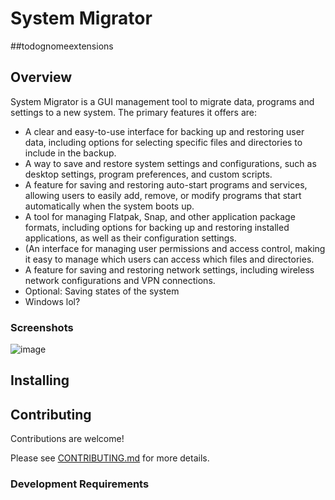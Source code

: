 # System Migrator
##todognomeextensions
## Overview
System Migrator is a GUI management tool to migrate data, programs and settings to a new system. The primary features it offers are:
* A clear and easy-to-use interface for backing up and restoring user data, including options for selecting specific files and directories to include in the backup.
* A way to save and restore system settings and configurations, such as desktop settings, program preferences, and custom scripts.
* A feature for saving and restoring auto-start programs and services, allowing users to easily add, remove, or modify programs that start automatically when the system boots up.
* A tool for managing Flatpak, Snap, and other application package formats, including options for backing up and restoring installed applications, as well as their configuration settings.
* (An interface for managing user permissions and access control, making it easy to manage which users can access which files and directories.
* A feature for saving and restoring network settings, including wireless network configurations and VPN connections.
* Optional: Saving states of the system
* Windows lol?

### Screenshots
![image](/uploads/todo/image.png)


## Installing

## Contributing
Contributions are welcome!

Please see [CONTRIBUTING.md](docs/CONTRIBUTING.md) for more details.


### Development Requirements
